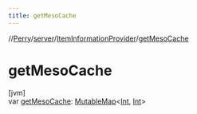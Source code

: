 ```yaml
---
title: getMesoCache
---
```

//[Perry](../../../index.html)/[server](../index.html)/[ItemInformationProvider](index.html)/[getMesoCache](get-meso-cache.html)



# getMesoCache



[jvm]\
var [getMesoCache](get-meso-cache.html): [MutableMap](https://kotlinlang.org/api/latest/jvm/stdlib/kotlin.collections/-mutable-map/index.html)<[Int](https://kotlinlang.org/api/latest/jvm/stdlib/kotlin/-int/index.html), [Int](https://kotlinlang.org/api/latest/jvm/stdlib/kotlin/-int/index.html)>




